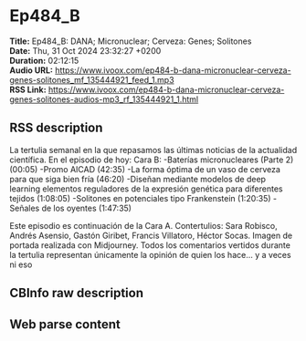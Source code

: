 # Ep484_B  
**Title:** Ep484_B: DANA; Micronuclear; Cerveza: Genes; Solitones  
**Date:** Thu, 31 Oct 2024 23:32:27 +0200  
**Duration:** 02:12:15  
**Audio URL:** https://www.ivoox.com/ep484-b-dana-micronuclear-cerveza-genes-solitones_mf_135444921_feed_1.mp3  
**RSS Link:** https://www.ivoox.com/ep484-b-dana-micronuclear-cerveza-genes-solitones-audios-mp3_rf_135444921_1.html  

## RSS description
La tertulia semanal en la que repasamos las últimas noticias de la actualidad científica. En el episodio de hoy:
Cara B:
-Baterías micronucleares (Parte 2) (00:05)
-Promo AICAD (42:35)
-La forma óptima de un vaso de cerveza para que siga bien fría (46:20)
-Diseñan mediante modelos de deep learning elementos reguladores de la expresión genética para diferentes tejidos (1:08:05)
-Solitones en potenciales tipo Frankenstein (1:20:35)
-Señales de los oyentes (1:47:35)

Este episodio es continuación de la Cara A.
Contertulios: Sara Robisco, Andrés Asensio, Gastón Giribet, Francis Villatoro, Héctor Socas. Imagen de portada realizada con Midjourney. Todos los comentarios vertidos durante la tertulia representan únicamente la opinión de quien los hace... y a veces ni eso

## CBInfo raw description


## Web parse content

